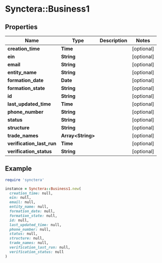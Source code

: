 # Synctera::Business1

## Properties

| Name | Type | Description | Notes |
| ---- | ---- | ----------- | ----- |
| **creation_time** | **Time** |  | [optional] |
| **ein** | **String** |  | [optional] |
| **email** | **String** |  | [optional] |
| **entity_name** | **String** |  | [optional] |
| **formation_date** | **Date** |  | [optional] |
| **formation_state** | **String** |  | [optional] |
| **id** | **String** |  | [optional] |
| **last_updated_time** | **Time** |  | [optional] |
| **phone_number** | **String** |  | [optional] |
| **status** | **String** |  | [optional] |
| **structure** | **String** |  | [optional] |
| **trade_names** | **Array&lt;String&gt;** |  | [optional] |
| **verification_last_run** | **Time** |  | [optional] |
| **verification_status** | **String** |  | [optional] |

## Example

```ruby
require 'synctera'

instance = Synctera::Business1.new(
  creation_time: null,
  ein: null,
  email: null,
  entity_name: null,
  formation_date: null,
  formation_state: null,
  id: null,
  last_updated_time: null,
  phone_number: null,
  status: null,
  structure: null,
  trade_names: null,
  verification_last_run: null,
  verification_status: null
)
```

